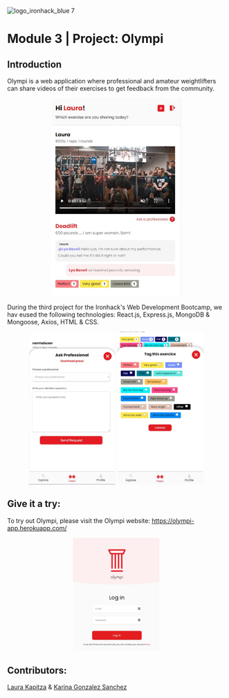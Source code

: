 ![logo_ironhack_blue 7](https://user-images.githubusercontent.com/23629340/40541063-a07a0a8a-601a-11e8-91b5-2f13e4e6b441.png)

# Module 3 | Project: Olympi


## Introduction

<p>
  Olympi is a web application where professional and amateur weightlifters can share videos of their exercises to get feedback from the community.
</p>

<div align="middle">
<img src="https://raw.githubusercontent.com/LauraKapitza/olympi/master/public/images/olympi-feed.JPG" alt="Olympi feed page" width="300"/>
</div>

<p>
During the third project for the Ironhack's Web Development Bootcamp, we hav eused the following technologies: React.js, Express.js, MongoDB & Mongoose, Axios, HTML & CSS.
</p>

<p align="middle">
  <img src="https://raw.githubusercontent.com/LauraKapitza/olympi/master/public/images/olympi-ask.JPG" alt="Olympi ask a professional feature" width="200"/>
  <img src="https://raw.githubusercontent.com/LauraKapitza/olympi/master/public/images/olympi-tags.JPG" alt="Olympi tag feedback feature" width="200"/>
</p>


## Give it a try:

To try out Olympi, please visit the Olympi website: https://olympi-app.herokuapp.com/

<p align="middle">
<img src="https://raw.githubusercontent.com/LauraKapitza/olympi/master/public/images/olympi-login.JPG" alt="Olympi login page" width="200"/>
</p>
  
## Contributors:

[Laura Kapitza](https://github.com/LauraKapitza) &
[Karina Gonzalez Sanchez](https://github.com/potauro)

